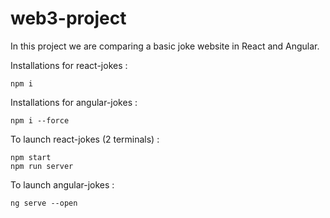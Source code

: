 # web3-project

In this project we are comparing a basic joke website in React and Angular.

Installations for react-jokes :

```
npm i
```

Installations for angular-jokes :

```
npm i --force
```

To launch react-jokes (2 terminals) : 

```
npm start
npm run server
```

To launch angular-jokes : 

```
ng serve --open
```
